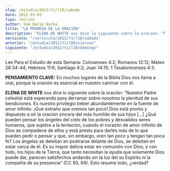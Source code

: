 ```yaml
---
slug: /estudia/2012/t1/l10/sabado
date: 2012-03-03
tipo: leccion
author: Sem Dario Barba
title: "LA PROMESA DE LA ORACIÓN"
description: "ELENA DE WHITE nos dice lo siguiente sobre la oración: “Nuestro Padre celestial  está esperando para derramar sobre nosotros la plenitud de sus bendiciones. Es  nuestro privilegio beber abundantemente en la fuente de amor infinito. ¡Qué  extraño que oremos tan poco! Dios está ..."
versiculo: "/versiculo/2012/t1/l10/sabado"
anterior: "/estudia/2012/t1/l09/viernes"
siguiente: "/estudia/2012/t1/l10/domingo"
---
```


Lee Para el Estudio de esta Semana: Colosenses 4:2; Romanos 12:12; Mateo 26:34-44; Hebreos 11:6; Santiago 4:2; Juan 14:15; 1 Tesalonicenses 4:3.

**PENSAMIENTO CLAVE:** En muchos lugares de la Biblia Dios nos llama a orar, porque la oración es esencial en nuestro caminar con él.

**ELENA DE WHITE** nos dice lo siguiente sobre la oración: “Nuestro Padre celestial está esperando para derramar sobre nosotros la plenitud de sus bendiciones. Es nuestro privilegio beber abundantemente en la fuente de amor infinito. ¡Qué extraño que oremos tan poco! Dios está pronto y dispuesto a oír la oración sincera del más humilde de sus hijos [...] ¿Qué pueden pensar los ángeles del cielo de los pobres y desvalidos seres humanos, que sujetos a la tentación, cuando el corazón de amor infinito de Dios se compadece de ellos y está presto para darles más de lo que pueden pedir o pensar y que, sin embargo, oren tan poco y tengan tan poca fe? Los ángeles se deleitan en postrarse delante de Dios, se deleitan en estar cerca de él. Es su mayor delicia estar en comunión con Dios; y con todo, los hijos de la Tierra, que tanto necesitan la ayuda que solamente Dios puede dar, parecen satisfechos andando sin la luz del su Espíritu ni la compañía de su presencia” (CC 93, 94). Esto resume todo, ¿verdad?
